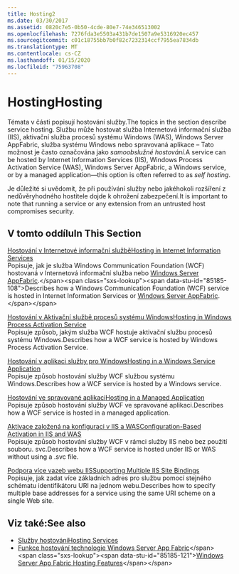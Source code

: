 ```yaml
---
title: Hosting2
ms.date: 03/30/2017
ms.assetid: 0820c7e5-0b50-4cde-80e7-74e346513002
ms.openlocfilehash: 7276fda3e5503a431b7de1507a9e5316920ec457
ms.sourcegitcommit: c01c18755bb7b0f82c7232314ccf7955ea7834db
ms.translationtype: MT
ms.contentlocale: cs-CZ
ms.lasthandoff: 01/15/2020
ms.locfileid: "75963708"
---
```

# <a name="hosting"></a><span data-ttu-id="85185-102">Hosting</span><span class="sxs-lookup"><span data-stu-id="85185-102">Hosting</span></span>
<span data-ttu-id="85185-103">Témata v části popisují hostování služby.</span><span class="sxs-lookup"><span data-stu-id="85185-103">The topics in the section describe service hosting.</span></span> <span data-ttu-id="85185-104">Službu může hostovat služba Internetová informační služba (IIS), aktivační služba procesů systému Windows (WAS), Windows Server AppFabric, služba systému Windows nebo spravovaná aplikace – Tato možnost je často označována jako *samoobslužné hostování*.</span><span class="sxs-lookup"><span data-stu-id="85185-104">A service can be hosted by Internet Information Services (IIS), Windows Process Activation Service (WAS), Windows Server AppFabric, a Windows service, or by a managed application—this option is often referred to as *self hosting*.</span></span>  
  
 <span data-ttu-id="85185-105">Je důležité si uvědomit, že při používání služby nebo jakéhokoli rozšíření z nedůvěryhodného hostitele dojde k ohrožení zabezpečení.</span><span class="sxs-lookup"><span data-stu-id="85185-105">It is important to note that running a service or any extension from an untrusted host compromises security.</span></span>  
  
## <a name="in-this-section"></a><span data-ttu-id="85185-106">V tomto oddílu</span><span class="sxs-lookup"><span data-stu-id="85185-106">In This Section</span></span>  
 [<span data-ttu-id="85185-107">Hostování v Internetové informační službě</span><span class="sxs-lookup"><span data-stu-id="85185-107">Hosting in Internet Information Services</span></span>](../../../../docs/framework/wcf/feature-details/hosting-in-internet-information-services.md)  
 <span data-ttu-id="85185-108">Popisuje, jak je služba Windows Communication Foundation (WCF) hostovaná v Internetová informační služba nebo [Windows Server AppFabric](https://docs.microsoft.com/previous-versions/appfabric/ff384253(v=azure.10)).</span><span class="sxs-lookup"><span data-stu-id="85185-108">Describes how a Windows Communication Foundation (WCF) service is hosted in Internet Information Services or [Windows Server AppFabric](https://docs.microsoft.com/previous-versions/appfabric/ff384253(v=azure.10)).</span></span>  
  
 [<span data-ttu-id="85185-109">Hostování v Aktivační službě procesů systému Windows</span><span class="sxs-lookup"><span data-stu-id="85185-109">Hosting in Windows Process Activation Service</span></span>](../../../../docs/framework/wcf/feature-details/hosting-in-windows-process-activation-service.md)  
 <span data-ttu-id="85185-110">Popisuje způsob, jakým služba WCF hostuje aktivační službu procesů systému Windows.</span><span class="sxs-lookup"><span data-stu-id="85185-110">Describes how a WCF service is hosted by Windows Process Activation Service.</span></span>  
  
 [<span data-ttu-id="85185-111">Hostování v aplikaci služby pro Windows</span><span class="sxs-lookup"><span data-stu-id="85185-111">Hosting in a Windows Service Application</span></span>](../../../../docs/framework/wcf/feature-details/hosting-in-a-windows-service-application.md)  
 <span data-ttu-id="85185-112">Popisuje způsob hostování služby WCF službou systému Windows.</span><span class="sxs-lookup"><span data-stu-id="85185-112">Describes how a WCF service is hosted by a Windows service.</span></span>  
  
 [<span data-ttu-id="85185-113">Hostování ve spravované aplikaci</span><span class="sxs-lookup"><span data-stu-id="85185-113">Hosting in a Managed Application</span></span>](../../../../docs/framework/wcf/feature-details/hosting-in-a-managed-application.md)  
 <span data-ttu-id="85185-114">Popisuje způsob hostování služby WCF ve spravované aplikaci.</span><span class="sxs-lookup"><span data-stu-id="85185-114">Describes how a WCF service is hosted in a managed application.</span></span>  
  
 [<span data-ttu-id="85185-115">Aktivace založená na konfiguraci v IIS a WAS</span><span class="sxs-lookup"><span data-stu-id="85185-115">Configuration-Based Activation in IIS and WAS</span></span>](../../../../docs/framework/wcf/feature-details/configuration-based-activation-in-iis-and-was.md)  
 <span data-ttu-id="85185-116">Popisuje způsob hostování služby WCF v rámci služby IIS nebo bez použití souboru. svc.</span><span class="sxs-lookup"><span data-stu-id="85185-116">Describes how a WCF service is hosted under IIS or WAS without using a .svc file.</span></span>  
  
 [<span data-ttu-id="85185-117">Podpora více vazeb webu IIS</span><span class="sxs-lookup"><span data-stu-id="85185-117">Supporting Multiple IIS Site Bindings</span></span>](../../../../docs/framework/wcf/feature-details/supporting-multiple-iis-site-bindings.md)  
 <span data-ttu-id="85185-118">Popisuje, jak zadat více základních adres pro službu pomocí stejného schématu identifikátoru URI na jednom webu.</span><span class="sxs-lookup"><span data-stu-id="85185-118">Describes how to specify multiple base addresses for a service using the same URI scheme on a single Web site.</span></span>  
  
## <a name="see-also"></a><span data-ttu-id="85185-119">Viz také:</span><span class="sxs-lookup"><span data-stu-id="85185-119">See also</span></span>

- [<span data-ttu-id="85185-120">Služby hostování</span><span class="sxs-lookup"><span data-stu-id="85185-120">Hosting Services</span></span>](../../../../docs/framework/wcf/hosting-services.md)
- <span data-ttu-id="85185-121">[Funkce hostování technologie Windows Server App Fabric](https://docs.microsoft.com/previous-versions/appfabric/ee677189(v=azure.10))</span><span class="sxs-lookup"><span data-stu-id="85185-121">[Windows Server App Fabric Hosting Features](https://docs.microsoft.com/previous-versions/appfabric/ee677189(v=azure.10))</span></span>
